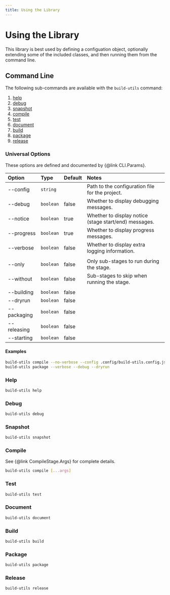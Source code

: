 ```yaml
---
title: Using the Library
---
```


# Using the Library

This library is best used by defining a configuation object, optionally
extending some of the included classes, and then running them from the command
line.


## Command Line

The following sub-commands are available with the `build-utils` command:
1. [help](#help)
1. [debug](#debug)
1. [snapshot](#snapshot)
1. [compile](#compile)
1. [test](#test)
1. [document](#document)
1. [build](#build)
1. [package](#package)
1. [release](#release)

### Universal Options

These options are defined and documented by {@link CLI.Params}.

| Option      | Type      | Default | Notes                                                 |
| :---------- | :-------- | :------ | :---------------------------------------------------- |
| --config    | `string`  |         | Path to the configuration file for the project.       |
| --debug     | `boolean` | false   | Whether to display debugging messages.                |
| --notice    | `boolean` | true    | Whether to display notice (stage start/end) messages. |
| --progress  | `boolean` | true    | Whether to display progress messages.                 |
| --verbose   | `boolean` | false   | Whether to display extra logging information.         |
|             |           |         |                                                       |
| --only      | `boolean` | false   | Only sub-stages to run during the stage.              |
| --without   | `boolean` | false   | Sub-stages to skip when running the stage.            |
|             |           |         |                                                       |
| --building  | `boolean` | false   |                                                       |
| --dryrun    | `boolean` | false   |                                                       |
| --packaging | `boolean` | false   |                                                       |
| --releasing | `boolean` | false   |                                                       |
| --starting  | `boolean` | false   |                                                       |

#### Examples

```sh
build-utils compile --no-verbose --config .config/build-utils.config.js --starting
build-utils package --verbose --debug --dryrun
```

### Help

```sh
build-utils help 
```

### Debug

```sh
build-utils debug 
```

### Snapshot

```sh
build-utils snapshot 
```

### Compile

See {@link CompileStage.Args} for complete details.

```sh
build-utils compile [...args]
```

### Test

```sh
build-utils test 
```

### Document

```sh
build-utils document 
```

### Build

```sh
build-utils build 
```

### Package

```sh
build-utils package 
```

### Release

```sh
build-utils release 
```
